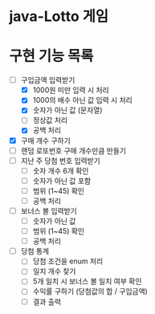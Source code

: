 # java-Lotto 게임

# 구현 기능 목록

- [ ] 구입금액 입력받기
    - [x] 1000원 미만 입력 시 처리
    - [x] 1000의 배수 아닌 값 입력 시 처리
    - [x] 숫자가 아닌 값 (문자열)
    - [ ] 정상값 처리
    - [x] 공백 처리
- [x] 구매 개수 구하기
- [ ] 랜덤 로또번호 구매 개수만큼 만들기
- [ ] 지난 주 당첨 번호 입력받기
    - [ ] 숫자 개수 6개 확인
    - [ ] 숫자가 아닌 값 포함
    - [ ] 범위 (1~45) 확인
    - [ ] 공백 처리
- [ ] 보너스 볼 입력받기
    - [ ] 숫자가 아닌 값
    - [ ] 범위 (1~45) 확인
    - [ ] 공백 처리
- [ ] 당첨 통계
    - [ ] 당첨 조건을 enum 처리
    - [ ] 일치 개수 찾기
    - [ ] 5개 일치 시 보너스 볼 일치 여부 확인
    - [ ] 수익률 구하기 (당첨값의 합 / 구입금액)
    - [ ] 결과 출력
